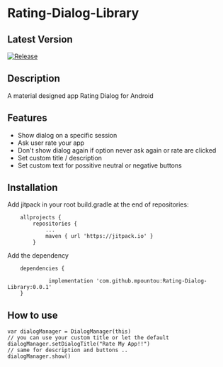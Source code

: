 # Rating-Dialog-Library

## Latest Version
[![Release](https://jitpack.io/v/mpountou/Rating-Dialog-Library.svg)](https://jitpack.io/#mpountou/Rating-Dialog-Library)

## Description

A material designed app Rating Dialog for Android 

## Features
- Show dialog on a specific session
- Ask user rate your app
- Don't show dialog again if option never ask again or rate are clicked
- Set custom title / description 
- Set custom text for possitive neutral or negative buttons

## Installation

Add jitpack in your root build.gradle at the end of repositories:
```
	allprojects {
		repositories {
			...
			maven { url 'https://jitpack.io' }
		}
```

Add the dependency
```
	dependencies {
	
	         implementation 'com.github.mpountou:Rating-Dialog-Library:0.0.1'
	}
```

## How to use


```
var dialogManager = DialogManager(this)
// you can use your custom title or let the default
dialogManager.setDialogTitle("Rate My App!!")
// same for description and buttons .. 
dialogManager.show()
  ```
